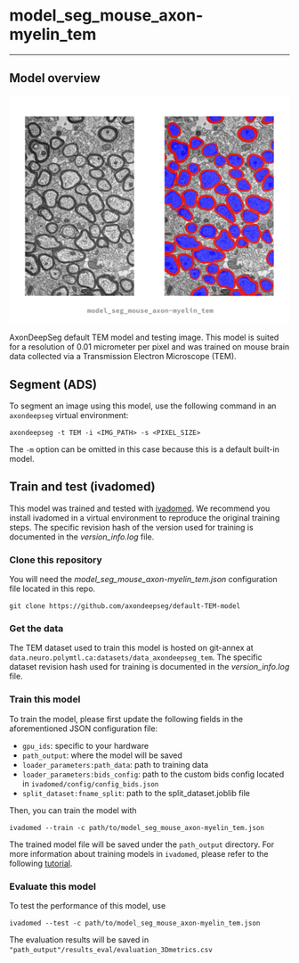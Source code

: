 # model_seg_mouse_axon-myelin_tem
---
## Model overview
![tem model preview image](tem_model_preview.png)

AxonDeepSeg default TEM model and testing image. This model is suited for a resolution of 0.01 micrometer per pixel and was trained on mouse brain data collected via a Transmission Electron Microscope (TEM).

## Segment (ADS)
To segment an image using this model, use the following command in an `axondeepseg` virtual environment:
```
axondeepseg -t TEM -i <IMG_PATH> -s <PIXEL_SIZE>
```
The `-m` option can be omitted in this case because this is a default built-in model.


## Train and test (ivadomed)
This model was trained and tested with [ivadomed](https://ivadomed.org). We recommend you install ivadomed in a virtual environment to reproduce the original training steps. The specific revision hash of the version used for training is documented in the *version_info.log* file.

### Clone this repository
You will need the *model_seg_mouse_axon-myelin_tem.json* configuration file located in this repo.
```
git clone https://github.com/axondeepseg/default-TEM-model
```

### Get the data
The TEM dataset used to train this model is hosted on git-annex at `data.neuro.polymtl.ca:datasets/data_axondeepseg_tem`. The specific dataset revision hash used for training is documented in the *version_info.log* file.

### Train this model
To train the model, please first update the following fields in the aforementioned JSON configuration file:
- `gpu_ids`: specific to your hardware
- `path_output`: where the model will be saved
- `loader_parameters:path_data`: path to training data
- `loader_parameters:bids_config`: path to the custom bids config located in `ivadomed/config/config_bids.json`
- `split_dataset:fname_split`: path to the split_dataset.joblib file

Then, you can train the model with
```
ivadomed --train -c path/to/model_seg_mouse_axon-myelin_tem.json
```
The trained model file will be saved under the `path_output` directory. For more information about training models in `ivadomed`, please refer to the following [tutorial](https://ivadomed.org/tutorials/two_class_microscopy_seg_2d_unet.html).

### Evaluate this model
To test the performance of this model, use
```
ivadomed --test -c path/to/model_seg_mouse_axon-myelin_tem.json
```
The evaluation results will be saved in `"path_output"/results_eval/evaluation_3Dmetrics.csv`
